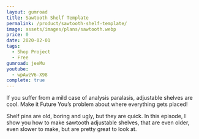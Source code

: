 ```yaml
---
layout: gumroad
title: Sawtooth Shelf Template
permalink: /product/sawtooth-shelf-template/
image: assets/images/plans/sawtooth.webp
price: 0
date: 2020-02-01
tags:
  - Shop Project
  - Free
gumroad: jeeMu
youtube:
  - wpAwzV6-X98
complete: true
---
```


If you suffer from a mild case of analysis paralasis, adjustable shelves are cool. Make it Future You’s problem about where everything gets placed!

Shelf pins are old, boring and ugly, but they are quick.
In this episode, I show you how to make sawtooth adjustable shelves, that are even older, even slower to make, but are pretty great to look at.